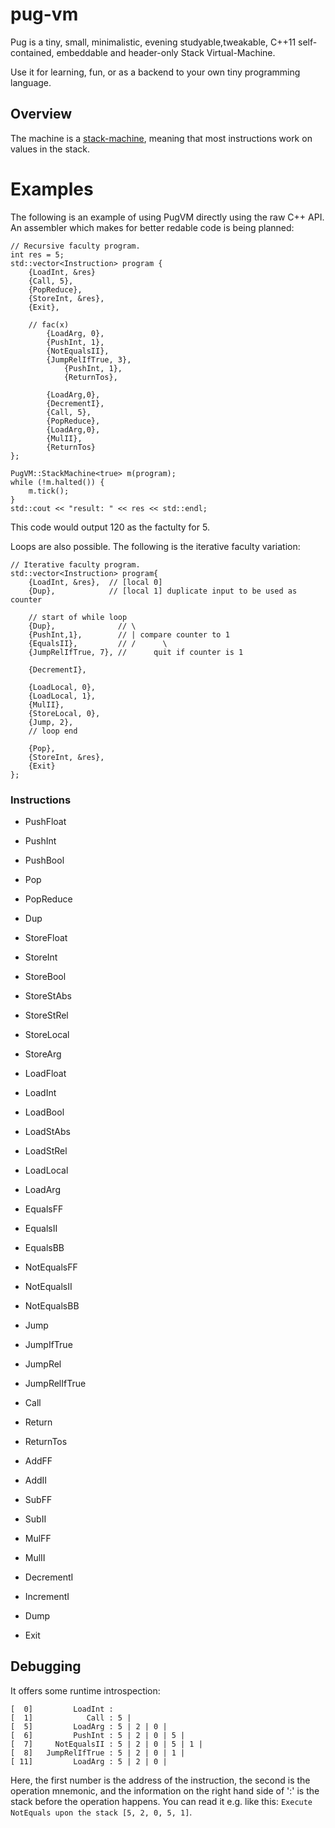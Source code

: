 # pug-vm

Pug is a tiny, small, minimalistic, evening studyable,tweakable, C++11 self-contained, embeddable and header-only Stack Virtual-Machine.

Use it for learning, fun, or as a backend to your own tiny programming language.

## Overview

The machine is a [stack-machine](https://en.wikipedia.org/wiki/Stack_machine), meaning that most instructions work on values in the stack.

# Examples

The following is an example of using PugVM directly using the raw C++ API. An assembler which makes for better redable code is being planned:

    // Recursive faculty program.
    int res = 5;
    std::vector<Instruction> program {
        {LoadInt, &res}
        {Call, 5},
        {PopReduce},
        {StoreInt, &res},
        {Exit},

        // fac(x)
            {LoadArg, 0},
            {PushInt, 1},
            {NotEqualsII},
            {JumpRelIfTrue, 3},
                {PushInt, 1},
                {ReturnTos},

            {LoadArg,0},
            {DecrementI},
            {Call, 5},
            {PopReduce},
            {LoadArg,0},
            {MulII},
            {ReturnTos}
    };

    PugVM::StackMachine<true> m(program);
    while (!m.halted()) {
        m.tick();
    }
    std::cout << "result: " << res << std::endl;

This code would output 120 as the factulty for 5. 

Loops are also possible. The following is the iterative faculty variation:

    // Iterative faculty program.
    std::vector<Instruction> program{
        {LoadInt, &res},  // [local 0]
        {Dup},            // [local 1] duplicate input to be used as counter

        // start of while loop
        {Dup},              // \
        {PushInt,1},        // | compare counter to 1
        {EqualsII},         // /      \
        {JumpRelIfTrue, 7}, //      quit if counter is 1

        {DecrementI},

        {LoadLocal, 0},
        {LoadLocal, 1},
        {MulII},
        {StoreLocal, 0},
        {Jump, 2},
        // loop end

        {Pop},
        {StoreInt, &res},
        {Exit}
    };


### Instructions

 * PushFloat
 * PushInt
 * PushBool

 * Pop
 * PopReduce

 * Dup

 * StoreFloat
 * StoreInt
 * StoreBool
 * StoreStAbs
 * StoreStRel
 * StoreLocal
 * StoreArg

 * LoadFloat
 * LoadInt
 * LoadBool
 * LoadStAbs
 * LoadStRel
 * LoadLocal
 * LoadArg

 * EqualsFF
 * EqualsII
 * EqualsBB
 * NotEqualsFF
 * NotEqualsII
 * NotEqualsBB

 * Jump
 * JumpIfTrue
 * JumpRel
 * JumpRelIfTrue

 * Call
 * Return
 * ReturnTos

 * AddFF
 * AddII

 * SubFF
 * SubII

 * MulFF
 * MulII

 * DecrementI
 * IncrementI

 * Dump

 * Exit

## Debugging

It offers some runtime introspection:

    [  0]         LoadInt : 
    [  1]            Call : 5 | 
    [  5]         LoadArg : 5 | 2 | 0 | 
    [  6]         PushInt : 5 | 2 | 0 | 5 | 
    [  7]     NotEqualsII : 5 | 2 | 0 | 5 | 1 | 
    [  8]   JumpRelIfTrue : 5 | 2 | 0 | 1 | 
    [ 11]         LoadArg : 5 | 2 | 0 | 

Here, the first number is the address of the instruction, the second is the operation mnemonic, and the information on the right hand side of ':' is the stack before the operation happens. You can read it e.g. like this: `Execute NotEquals upon the stack [5, 2, 0, 5, 1]`.

